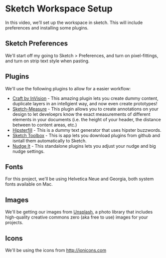 # Sketch Workspace Setup
In this video, we’ll set up the workspace in sketch. This will include preferences and installing some plugins.

## Sketch Preferences
We'll start off my going to Sketch > Preferences, and turn on pixel-fittings, and turn on strip text style when pasting.

## Plugins
We'll use the following plugins to allow for a easier workflow:

- [Craft by InVision](https://www.invisionapp.com/craft) - This amazing plugin lets you create dummy content, duplicate layers in an intellgient way, and now even create prototypes!
- [Sketch-Measure](https://github.com/utom/sketch-measure) - This plugin allows you to create annotations on your design to let develoeprs know the exact measurements of different elements in your documents (i.e. the height of your header, the distance between to content areas, etc.)
- [Hipsterfill](https://github.com/sdrib/HipsterFill) - This is a dummy text generator that uses hipster buzzwords.
- [Sketch Toolbox](http://sketchtoolbox.com) - This is app lets you download plugins from github and isntall them automatically to Sketch.
- [Nudge It](http://nudg.it) - This standalone plugins lets you adjust your nudge and big nudge settings. 

## Fonts
For this project, we'll be using Helvetica Neue and Georgia, both system fonts available on Mac.

## Images
We'll be getting our images from [Unsplash](https://unsplash.com), a photo library that includes high-quality creative commons zero (aka free to use) images for your projects.

## Icons
We'll be using the icons from http://ionicons.com

